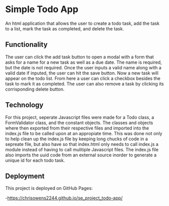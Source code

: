 # Simple Todo App

An html application that allows the user to create a todo task, add the task to a list, mark the task as completed, and delete the task.

## Functionality

The user can click the add task button to open a modal with a form that asks for a name for a new task as well as a due date. The name is required, but the date is not required. Once the user inputs a valid name along with a valid date if inputed, the user can hit the save button. Now a new task will appear on the todo list. From here a user can click a checkbox besides the task to mark it as completed. The user can also remove a task by clicking its corrisponding delete button.

## Technology

For this project, seperate Javascript files were made for a Todo class, a FormValidator class, and the constant objects. The classes and objects where then exported from their respective files and imported into the index.js file to be called upon at an appropiate time. This was done not only to help clean up the index.js file by keeping long chucks of code in a sepreate file, but also have so that index.html only needs to call index.js a module instead of having to call mulitiple Javascript files. The index.js file also imports the uuid code from an external source inorder to generate a unique id for each todo task.

## Deployment

This project is deployed on GitHub Pages:

-https://chrisowens2244.github.io/se_project_todo-app/
